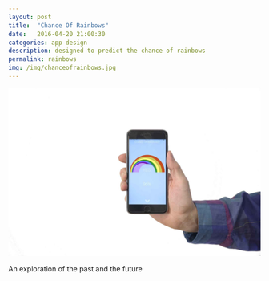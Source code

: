 ```yaml
---
layout: post
title:  "Chance Of Rainbows"
date:   2016-04-20 21:00:30
categories: app design 
description: designed to predict the chance of rainbows
permalink: rainbows
img: /img/chanceofrainbows.jpg
---
```

<div class="col-xs-11">
	<img src="/img/chanceofrainbows.jpg" class="img-responsive" alt="Responsive image"/>
</div>
<p> An exploration of the past and the future</p>